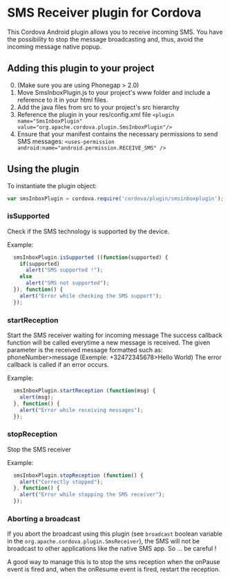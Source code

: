 SMS Receiver plugin for Cordova
===============================

This Cordova Android plugin allows you to receive incoming SMS. You have the possibility to stop the message broadcasting and, thus, avoid the incoming message native popup.

## Adding this plugin to your project ##
0. (Make sure you are using Phonegap > 2.0)
1. Move SmsInboxPlugin.js to your project's www folder and include a reference to it in your html files.
2. Add the java files from src to your project's src hierarchy
3. Reference the plugin in your res/config.xml file
```<plugin name="SmsInboxPlugin" value="org.apache.cordova.plugin.SmsInboxPlugin"/>```
4. Ensure that your manifest contains the necessary permissions to send SMS messages:
```<uses-permission android:name="android.permission.RECEIVE_SMS" />```


## Using the plugin ##
To instantiate the plugin object:
```javascript
var smsInboxPlugin = cordova.require('cordova/plugin/smsinboxplugin');
```

### isSupported ###
Check if the SMS technology is supported by the device.

Example:
```javascript
  smsInboxPlugin.isSupported ((function(supported) {
    if(supported)
      alert("SMS supported !");
    else
      alert("SMS not supported");
  }), function() {
    alert("Error while checking the SMS support");
  });
```

### startReception ###
Start the SMS receiver waiting for incoming message
The success callback function will be called everytime a new message is received.
The given parameter is the received message formatted such as: phoneNumber>message (Exemple: +32472345678>Hello World)
The error callback is called if an error occurs.

Example:
```javascript
  smsInboxPlugin.startReception (function(msg) {
    alert(msg);
  }, function() {
    alert("Error while receiving messages");
  });
```

### stopReception ###
Stop the SMS receiver

Example:
```javascript
  smsInboxPlugin.stopReception (function() {
    alert("Correctly stopped");
  }, function() {
    alert("Error while stopping the SMS receiver");
  });
```

### Aborting a broadcast ###
If you abort the broadcast using this plugin (see ``broadcast`` boolean variable
in the ``org.apache.cordova.plugin.SmsReceiver``), the SMS will not be broadcast to other
applications like the native SMS app. So ... be careful !

A good way to manage this is to stop the sms reception when the onPause event is fired and, when the onResume event is fired, restart the reception.

